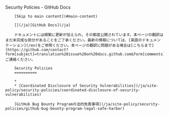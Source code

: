 Security Policies - GitHub Docs

        [Skip to main content](#main-content)

        [](/ja)[GitHub Docs](/ja)

        ドキュメントには頻繁に更新が加えられ、その都度公開されています。本ページの翻訳はまだ未完成な部分があることをご了承ください。最新の情報については、[英語のドキュメンテーション](/en)をご参照ください。本ページの翻訳に問題がある場合は[こちらまで](https://github.com/contact?form[subject]=translation%20issue%20on%20docs.github.com&form[comments]=)ご連絡ください。

        Security Policies
        ==========

        *
        * [Coordinated Disclosure of Security Vulnerabilities](/ja/site-policy/security-policies/coordinated-disclosure-of-security-vulnerabilities)

        [GitHub Bug Bounty Programの法的免責事項](/ja/site-policy/security-policies/github-bug-bounty-program-legal-safe-harbor)
